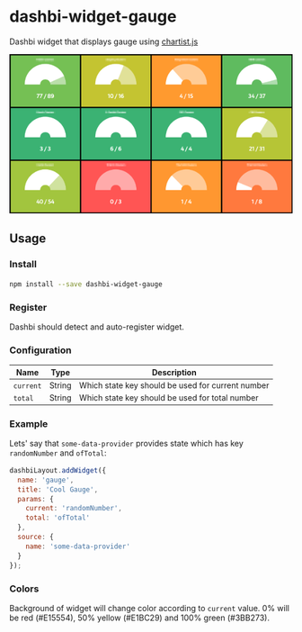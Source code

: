 # dashbi-widget-gauge

Dashbi widget that displays gauge using [chartist.js](https://gionkunz.github.io/chartist-js/)

![screenshot](_screenshot.png)

## Usage

### Install

```sh
npm install --save dashbi-widget-gauge
```

### Register

Dashbi should detect and auto-register widget.

### Configuration

Name | Type | Description
--- | --- | ---
`current` | String | Which state key should be used for current number
`total` | String | Which state key should be used for total number

### Example

Lets' say that `some-data-provider` provides state which has key `randomNumber` and `ofTotal`:

```js
dashbiLayout.addWidget({
  name: 'gauge',
  title: 'Cool Gauge',
  params: {
    current: 'randomNumber',
    total: 'ofTotal'
  },
  source: {
    name: 'some-data-provider'
  }
});
```

### Colors

Background of widget will change color according to `current` value.
0% will be red (#E15554), 50% yellow (#E1BC29) and 100% green (#3BB273).

